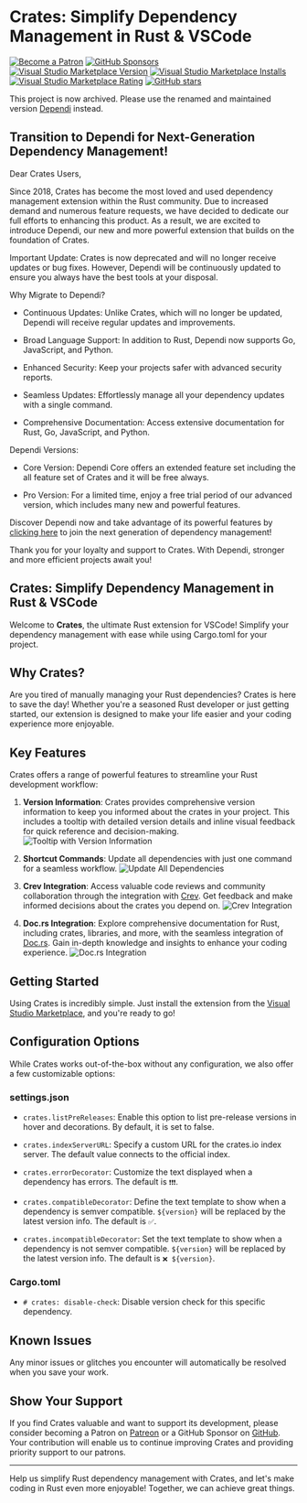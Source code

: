 # Crates: Simplify Dependency Management in Rust & VSCode

[![Become a Patron](https://img.shields.io/badge/Support%20Us%20on-Patreon-orange.svg)](https://www.patreon.com/bePatron?u=11468905)
[![GitHub Sponsors](https://img.shields.io/badge/Support%20Us%20on-GitHub-red.svg)](https://github.com/sponsors/serayuzgur)
[![Visual Studio Marketplace Version](https://img.shields.io/visual-studio-marketplace/v/serayuzgur.crates)](https://img.shields.io/visual-studio-marketplace/v/serayuzgur.crates)
[![Visual Studio Marketplace Installs](https://img.shields.io/visual-studio-marketplace/i/serayuzgur.crates)](https://img.shields.io/visual-studio-marketplace/i/serayuzgur.crates)
[![Visual Studio Marketplace Rating](https://img.shields.io/visual-studio-marketplace/r/serayuzgur.crates)](https://img.shields.io/visual-studio-marketplace/r/serayuzgur.crates)
[![GitHub stars](https://img.shields.io/github/stars/serayuzgur/crates.svg)](https://github.com/serayuzgur/crates/stargazers)

This project is now archived. Please use the renamed and maintained version [Dependi](https://github.com/filllabs/dependi) instead.

## Transition to Dependi for Next-Generation Dependency Management!

Dear Crates Users,

Since 2018, Crates has become the most loved and used dependency management extension within the Rust community. Due to increased demand and numerous feature requests, we have decided to dedicate our full efforts to enhancing this product. As a result, we are excited to introduce Dependi, our new and more powerful extension that builds on the foundation of Crates.

Important Update:
Crates is now deprecated and will no longer receive updates or bug fixes. However, Dependi will be continuously updated to ensure you always have the best tools at your disposal.

Why Migrate to Dependi?

- Continuous Updates: Unlike Crates, which will no longer be updated, Dependi will receive regular updates and improvements.

- Broad Language Support: In addition to Rust, Dependi now supports Go, JavaScript, and Python.

- Enhanced Security: Keep your projects safer with advanced security reports.
- Seamless Updates: Effortlessly manage all your dependency updates with a single command.

- Comprehensive Documentation: Access extensive documentation for Rust, Go, JavaScript, and Python.

Dependi Versions:

- Core Version: Dependi Core offers an extended feature set including the all feature set of Crates and it will be free always.

- Pro Version: For a limited time, enjoy a free trial period of our advanced version, which includes many new and powerful features.

Discover Dependi now and take advantage of its powerful features by [clicking here](https://www.dependi.io/) to join the next generation of dependency management!

Thank you for your loyalty and support to Crates. With Dependi, stronger and more efficient projects await you!

## Crates: Simplify Dependency Management in Rust & VSCode

Welcome to **Crates**, the ultimate Rust extension for VSCode! Simplify your dependency management with ease while using Cargo.toml for your project.

## Why Crates?

Are you tired of manually managing your Rust dependencies? Crates is here to save the day! Whether you're a seasoned Rust developer or just getting started, our extension is designed to make your life easier and your coding experience more enjoyable.

## Key Features

Crates offers a range of powerful features to streamline your Rust development workflow:

1. **Version Information**: Crates provides comprehensive version information to keep you informed about the crates in your project. This includes a tooltip with detailed version details and inline visual feedback for quick reference and decision-making.
   ![Tooltip with Version Information](https://github.com/serayuzgur/crates/raw/master/screenshots/tooltip.png)

2. **Shortcut Commands**: Update all dependencies with just one command for a seamless workflow.
   ![Update All Dependencies](https://github.com/serayuzgur/crates/raw/master/screenshots/update_all.png)

3. **Crev Integration**: Access valuable code reviews and community collaboration through the integration with [Crev](https://web.crev.dev/). Get feedback and make informed decisions about the crates you depend on.
   ![Crev Integration](https://github.com/serayuzgur/crates/raw/master/screenshots/crev_dev.png)

4. **Doc.rs Integration**: Explore comprehensive documentation for Rust, including crates, libraries, and more, with the seamless integration of [Doc.rs](https://doc.rs/). Gain in-depth knowledge and insights to enhance your coding experience.
   ![Doc.rs Integration](https://github.com/serayuzgur/crates/raw/master/screenshots/docs_rs.png)

## Getting Started

Using Crates is incredibly simple. Just install the extension from the [Visual Studio Marketplace](https://marketplace.visualstudio.com/items?itemName=serayuzgur.crates), and you're ready to go!

## Configuration Options

While Crates works out-of-the-box without any configuration, we also offer a few customizable options:

### settings.json

- `crates.listPreReleases`: Enable this option to list pre-release versions in hover and decorations. By default, it is set to false.

- `crates.indexServerURL`: Specify a custom URL for the crates.io index server. The default value connects to the official index.

- `crates.errorDecorator`: Customize the text displayed when a dependency has errors. The default is `❗️❗️❗`.

- `crates.compatibleDecorator`: Define the text template to show when a dependency is semver compatible. `${version}` will be replaced by the latest version info. The default is `✅`.

- `crates.incompatibleDecorator`: Set the text template to show when a dependency is not semver compatible. `${version}` will be replaced by the latest version info. The default is `❌ ${version}`.

### Cargo.toml

- `# crates: disable-check`: Disable version check for this specific dependency.

## Known Issues

Any minor issues or glitches you encounter will automatically be resolved when you save your work.

## Show Your Support

If you find Crates valuable and want to support its development, please consider becoming a Patron on [Patreon](https://www.patreon.com/bePatron?u=11468905) or a GitHub Sponsor on [GitHub](https://github.com/sponsors/serayuzgur). Your contribution will enable us to continue improving Crates and providing priority support to our patrons.

---

Help us simplify Rust dependency management with Crates, and let's make coding in Rust even more enjoyable! Together, we can achieve great things.
